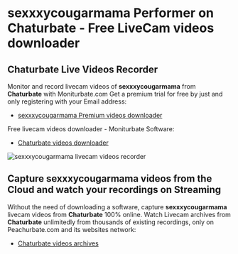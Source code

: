 # sexxxycougarmama Performer on Chaturbate - Free LiveCam videos downloader

## Chaturbate Live Videos Recorder

Monitor and record livecam videos of **sexxxycougarmama** from **Chaturbate** with Moniturbate.com
Get a premium trial for free by just and only registering with your Email address:
* [sexxxycougarmama Premium videos downloader](https://moniturbate.com/request-demo-licence-key.html)

Free livecam videos downloader - Moniturbate Software:
* [Chaturbate videos downloader](https://moniturbate.com/moniturbate-download-software.html)

![sexxxycougarmama livecam videos recorder](https://peachurnet.com/templates/moniturbate-software.png)


## Capture sexxxycougarmama videos from the Cloud and watch your recordings on Streaming

Without the need of downloading a software, capture **sexxxycougarmama** livecam videos from **Chaturbate** 100% online.
Watch Livecam archives from **Chaturbate** unlimitedly from thousands of existing recordings, only on Peachurbate.com and its websites network:
* [Chaturbate videos archives](https://peachurnet.com/)